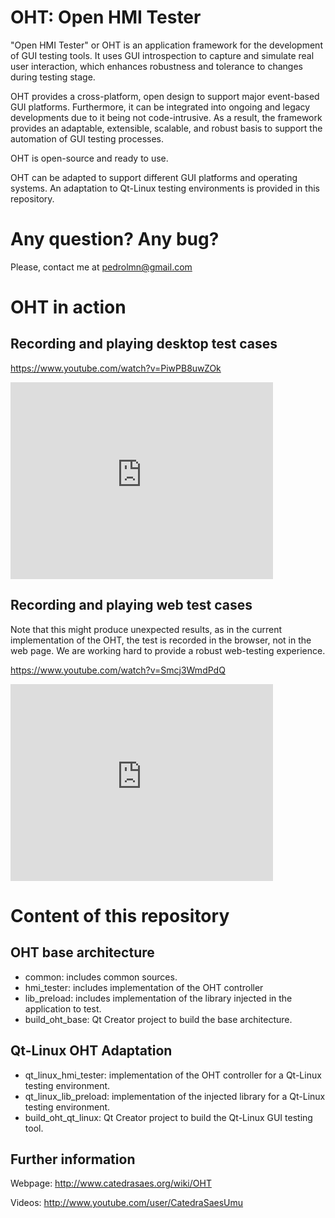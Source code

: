 OHT: Open HMI Tester
====================

"Open HMI Tester" or OHT is an application framework for the development of GUI testing tools. It uses
GUI introspection to capture and simulate real user interaction, which enhances
robustness and tolerance to changes during testing stage. 

OHT provides a cross-platform, open design to support major event-based GUI platforms. Furthermore,
it can be integrated into ongoing and legacy developments due to it being not code-intrusive. 
As a result, the framework provides an adaptable, extensible, scalable,
and robust basis to support the automation of GUI testing processes. 

OHT is open-source and ready to use.

OHT can be adapted to support different GUI platforms and operating systems. An adaptation to Qt-Linux
testing environments is provided in this repository.

# Any question? Any bug?

Please, contact me at pedrolmn@gmail.com

# OHT in action

## Recording and playing desktop test cases

https://www.youtube.com/watch?v=PiwPB8uwZOk

<iframe width="420" height="315" src="https://www.youtube.com/embed/PiwPB8uwZOk" frameborder="0" allowfullscreen></iframe>

## Recording and playing web test cases

Note that this might produce unexpected results, as in the current implementation of the OHT, the test is recorded in the browser, not in the web page. We are working hard to provide a robust web-testing experience.

https://www.youtube.com/watch?v=Smcj3WmdPdQ

<iframe width="420" height="315" src="https://www.youtube.com/embed/Smcj3WmdPdQ" frameborder="0" allowfullscreen></iframe>




# Content of this repository

## OHT base architecture

* common: includes common sources.
* hmi_tester: includes implementation of the OHT controller
* lib_preload: includes implementation of the library injected in the application to test.
* build_oht_base: Qt Creator project to build the base architecture.



## Qt-Linux OHT Adaptation

* qt_linux_hmi_tester: implementation of the OHT controller for a Qt-Linux testing environment.
* qt_linux_lib_preload: implementation of the injected library for a Qt-Linux testing environment.
* build_oht_qt_linux: Qt Creator project to build the Qt-Linux GUI testing tool.


## Further information

Webpage: http://www.catedrasaes.org/wiki/OHT

Videos: http://www.youtube.com/user/CatedraSaesUmu


